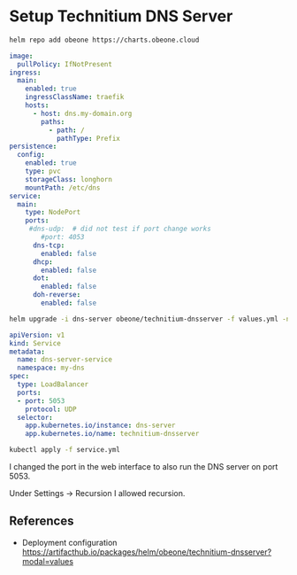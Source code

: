 # Setup Technitium DNS Server

```bash
helm repo add obeone https://charts.obeone.cloud
```


```yaml
image:
  pullPolicy: IfNotPresent
ingress:
  main:
    enabled: true
    ingressClassName: traefik
    hosts:
      - host: dns.my-domain.org
        paths:
          - path: /
            pathType: Prefix
persistence:
  config:
    enabled: true
    type: pvc
    storageClass: longhorn
    mountPath: /etc/dns
service:
  main:
    type: NodePort
    ports:
     #dns-udp:  # did not test if port change works
        #port: 4053
      dns-tcp:
        enabled: false
      dhcp:
        enabled: false
      dot:
        enabled: false
      doh-reverse:
        enabled: false
```

```bash
helm upgrade -i dns-server obeone/technitium-dnsserver -f values.yml -n my-dns --create-namespace
```

```yaml
apiVersion: v1
kind: Service
metadata:
  name: dns-server-service
  namespace: my-dns
spec:
  type: LoadBalancer
  ports:
  - port: 5053
    protocol: UDP
  selector:
    app.kubernetes.io/instance: dns-server
    app.kubernetes.io/name: technitium-dnsserver
```

```bash
kubectl apply -f service.yml
```

I changed the port in the web interface to also run the DNS server on port 5053.

Under Settings -> Recursion I allowed recursion.


## References
* Deployment configuration https://artifacthub.io/packages/helm/obeone/technitium-dnsserver?modal=values



